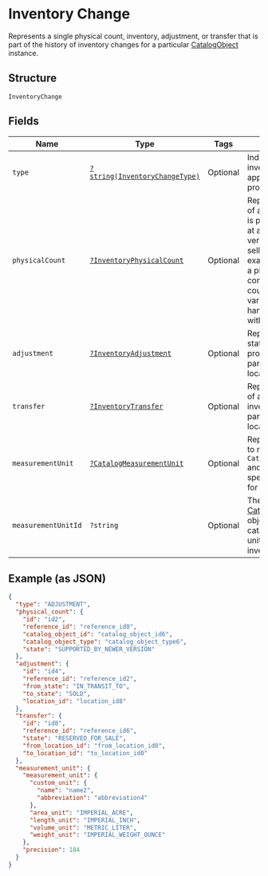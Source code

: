 
# Inventory Change

Represents a single physical count, inventory, adjustment, or transfer
that is part of the history of inventory changes for a particular
[CatalogObject](../../doc/models/catalog-object.md) instance.

## Structure

`InventoryChange`

## Fields

| Name | Type | Tags | Description | Getter | Setter |
|  --- | --- | --- | --- | --- | --- |
| `type` | [`?string(InventoryChangeType)`](../../doc/models/inventory-change-type.md) | Optional | Indicates how the inventory change was applied to a tracked product quantity. | getType(): ?string | setType(?string type): void |
| `physicalCount` | [`?InventoryPhysicalCount`](../../doc/models/inventory-physical-count.md) | Optional | Represents the quantity of an item variation that is physically present<br>at a specific location, verified by a seller or a seller's employee. For example,<br>a physical count might come from an employee counting the item variations on<br>hand or from syncing with an external system. | getPhysicalCount(): ?InventoryPhysicalCount | setPhysicalCount(?InventoryPhysicalCount physicalCount): void |
| `adjustment` | [`?InventoryAdjustment`](../../doc/models/inventory-adjustment.md) | Optional | Represents a change in state or quantity of product inventory at a<br>particular time and location. | getAdjustment(): ?InventoryAdjustment | setAdjustment(?InventoryAdjustment adjustment): void |
| `transfer` | [`?InventoryTransfer`](../../doc/models/inventory-transfer.md) | Optional | Represents the transfer of a quantity of product inventory at a<br>particular time from one location to another. | getTransfer(): ?InventoryTransfer | setTransfer(?InventoryTransfer transfer): void |
| `measurementUnit` | [`?CatalogMeasurementUnit`](../../doc/models/catalog-measurement-unit.md) | Optional | Represents the unit used to measure a `CatalogItemVariation` and<br>specifies the precision for decimal quantities. | getMeasurementUnit(): ?CatalogMeasurementUnit | setMeasurementUnit(?CatalogMeasurementUnit measurementUnit): void |
| `measurementUnitId` | `?string` | Optional | The ID of the [CatalogMeasurementUnit](entity:CatalogMeasurementUnit) object representing the catalog measurement unit associated with the inventory change. | getMeasurementUnitId(): ?string | setMeasurementUnitId(?string measurementUnitId): void |

## Example (as JSON)

```json
{
  "type": "ADJUSTMENT",
  "physical_count": {
    "id": "id2",
    "reference_id": "reference_id0",
    "catalog_object_id": "catalog_object_id6",
    "catalog_object_type": "catalog_object_type6",
    "state": "SUPPORTED_BY_NEWER_VERSION"
  },
  "adjustment": {
    "id": "id4",
    "reference_id": "reference_id2",
    "from_state": "IN_TRANSIT_TO",
    "to_state": "SOLD",
    "location_id": "location_id8"
  },
  "transfer": {
    "id": "id8",
    "reference_id": "reference_id6",
    "state": "RESERVED_FOR_SALE",
    "from_location_id": "from_location_id0",
    "to_location_id": "to_location_id0"
  },
  "measurement_unit": {
    "measurement_unit": {
      "custom_unit": {
        "name": "name2",
        "abbreviation": "abbreviation4"
      },
      "area_unit": "IMPERIAL_ACRE",
      "length_unit": "IMPERIAL_INCH",
      "volume_unit": "METRIC_LITER",
      "weight_unit": "IMPERIAL_WEIGHT_OUNCE"
    },
    "precision": 184
  }
}
```

